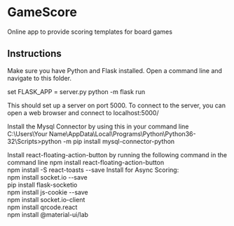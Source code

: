 # GameScore
Online app to provide scoring templates for board games

## Instructions
Make sure you have Python and Flask installed.  Open a command line and navigate to this folder.

set FLASK_APP = server.py
python -m flask run

This should set up a server on port 5000.  To connect to the server, you can open a web browser and connect to localhost:5000/

Install the Mysql Connector by using this in your command line
C:\Users\Your Name\AppData\Local\Programs\Python\Python36-32\Scripts>python -m pip install mysql-connector-python

Install react-floating-action-button by running the following command in the command line
npm install react-floating-action-button  
npm install -S react-toasts --save
Install for Async Scoring:  
npm install socket.io --save  
pip install flask-socketio  
npm install js-cookie --save  
npm install socket.io-client  
npm install qrcode.react  
npm install @material-ui/lab  
